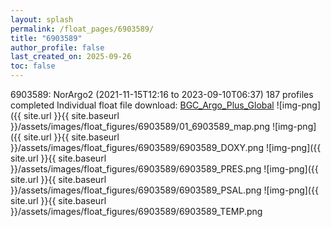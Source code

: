 ```yaml
---
layout: splash
permalink: /float_pages/6903589/
title: "6903589"
author_profile: false
last_created_on: 2025-09-26
toc: false
---
```

 
6903589: NorArgo2 (2021-11-15T12:16 to 2023-09-10T06:37)
187 profiles completed
Individual float file download: [BGC_Argo_Plus_Global](https://ftp.soest.hawaii.edu/bgc_argo_plus/Individual_Floats/outliers_removed/6903589_Sprof_processed.nc)
![img-png]({{ site.url }}{{ site.baseurl }}/assets/images/float_figures/6903589/01_6903589_map.png
![img-png]({{ site.url }}{{ site.baseurl }}/assets/images/float_figures/6903589/6903589_DOXY.png
![img-png]({{ site.url }}{{ site.baseurl }}/assets/images/float_figures/6903589/6903589_PRES.png
![img-png]({{ site.url }}{{ site.baseurl }}/assets/images/float_figures/6903589/6903589_PSAL.png
![img-png]({{ site.url }}{{ site.baseurl }}/assets/images/float_figures/6903589/6903589_TEMP.png
